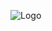 ![Logo](https://user-images.githubusercontent.com/45793120/125023078-bb307580-e09b-11eb-94dd-cd0db78eba1a.png)
